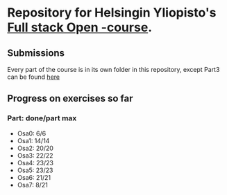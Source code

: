# Repository for Helsingin Yliopisto's [Full stack Open -course](https://fullstackopen.com/#course-contents).

## Submissions

Every part of the course is in its own folder in this repository, except Part3 can be found [here](https://github.com/jerempa/Full-stack-MOOC-osa3)

## Progress on exercises so far

### Part: done/part max 
* Osa0: 6/6
* Osa1: 14/14
* Osa2: 20/20
* Osa3: 22/22
* Osa4: 23/23
* Osa5: 23/23
* Osa6: 21/21
* Osa7: 8/21
